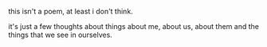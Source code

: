 this isn't a poem, at least i don't think.

it's just a few thoughts about things about me, about us, about them and the things that we see in ourselves.
